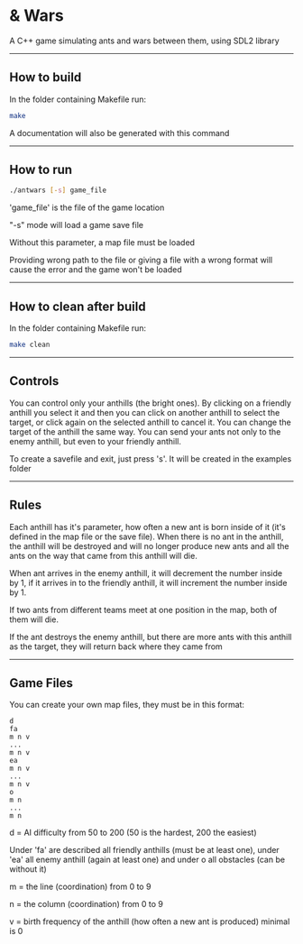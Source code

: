 # & Wars

A C++ game simulating ants and wars between them, using SDL2 library 

---

## How to build

In the folder containing Makefile run:

```bash
make
```

A documentation will also be generated with this command

---

## How to run

```bash
./antwars [-s] game_file
```

'game_file' is the file of the game location 

"-s" mode will load a game save file 

Without this parameter, a map file must be loaded

Providing wrong path to the file or giving a file with a wrong format will cause the error and the game won't be loaded

---

## How to clean after build

In the folder containing Makefile run:

```bash
make clean
```

---

## Controls

You can control only your anthills (the bright ones). By clicking on a friendly anthill you select it and then you can click on another anthill to select the target, or click again on the selected anthill to cancel it. You can change the target of the anthill the same way. You can send your ants not only to the enemy anthill, but even to your friendly anthill.

To create a savefile and exit, just press 's'. It will be created in the examples folder

---

## Rules

Each anthill has it's parameter, how often a new ant is born inside of it (it's defined in the map file or the save file). When there is no ant in the anthill, the anthill will be destroyed and will no longer produce new ants and all the ants on the way that came from this anthill will die.

When ant arrives in the enemy anthill, it will decrement the number inside by 1, if it arrives in to the friendly anthill, it will increment the number inside by 1.

If two ants from different teams meet at one position in the map, both of them will die.

If the ant destroys the enemy anthill, but there are more ants with this anthill as the target, they will return back where they came from

---

## Game Files

You can create your own map files, they must be in this format:

```
d
fa
m n v
...
m n v
ea
m n v
...
m n v
o
m n
...
m n
```

d = AI difficulty from 50 to 200 (50 is the hardest, 200 the easiest) 

Under 'fa' are described all friendly anthills (must be at least one), under 'ea' all enemy anthill (again at least one) and under o all obstacles (can be without it)

m = the line (coordination) from 0 to 9 

n = the column (coordination) from 0 to 9 

v = birth frequency of the anthill (how often a new ant is produced) minimal is 0
